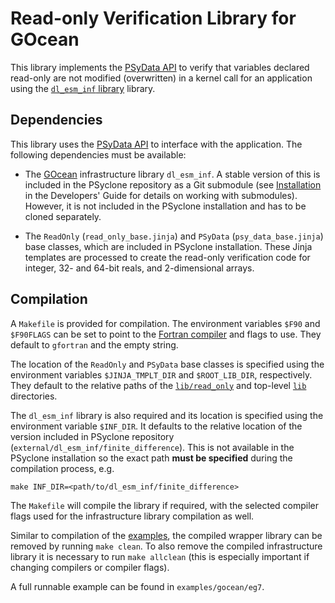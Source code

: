 <!--
## Licence

-------------------------------------------------------------------------------

BSD 3-Clause License

Copyright (c) 2020-2021, Science and Technology Facilities Council.
All rights reserved.

Redistribution and use in source and binary forms, with or without
modification, are permitted provided that the following conditions are met:

* Redistributions of source code must retain the above copyright notice, this
  list of conditions and the following disclaimer.

* Redistributions in binary form must reproduce the above copyright notice,
  this list of conditions and the following disclaimer in the documentation
  and/or other materials provided with the distribution.

* Neither the name of the copyright holder nor the names of its
  contributors may be used to endorse or promote products derived from
  this software without specific prior written permission.

THIS SOFTWARE IS PROVIDED BY THE COPYRIGHT HOLDERS AND CONTRIBUTORS
"AS IS" AND ANY EXPRESS OR IMPLIED WARRANTIES, INCLUDING, BUT NOT
LIMITED TO, THE IMPLIED WARRANTIES OF MERCHANTABILITY AND FITNESS
FOR A PARTICULAR PURPOSE ARE DISCLAIMED. IN NO EVENT SHALL THE
COPYRIGHT HOLDER OR CONTRIBUTORS BE LIABLE FOR ANY DIRECT, INDIRECT,
INCIDENTAL, SPECIAL, EXEMPLARY, OR CONSEQUENTIAL DAMAGES (INCLUDING,
BUT NOT LIMITED TO, PROCUREMENT OF SUBSTITUTE GOODS OR SERVICES;
LOSS OF USE, DATA, OR PROFITS; OR BUSINESS INTERRUPTION) HOWEVER
CAUSED AND ON ANY THEORY OF LIABILITY, WHETHER IN CONTRACT, STRICT
LIABILITY, OR TORT (INCLUDING NEGLIGENCE OR OTHERWISE) ARISING IN
ANY WAY OUT OF THE USE OF THIS SOFTWARE, EVEN IF ADVISED OF THE
POSSIBILITY OF SUCH DAMAGE.

-------------------------------------------------------------------------------
Authors: J. Henrichs, Bureau of Meteorology,
         I. Kavcic, Met Office
-->

# Read-only Verification Library for GOcean

This library implements the [PSyData API](
https://psyclone.readthedocs.io/en/latest/psy_data.html#read-only-verification)
to verify that variables declared read-only are not modified (overwritten) in
a kernel call for an application using the [``dl_esm_inf`` library](
https://github.com/stfc/dl_esm_inf) library.

## Dependencies

This library uses the [PSyData API](
https://psyclone-dev.readthedocs.io/en/stable/psy_data.html) to interface
with the application. The following dependencies must be available:

- The [GOcean](https://psyclone.readthedocs.io/en/latest/gocean1p0.html)
  infrastructure library ``dl_esm_inf``. A stable version of this is included
  in the PSyclone repository as a Git submodule (see [Installation](
  https://psyclone-dev.readthedocs.io/en/stable/working_practises.html#dev-installation)
  in the Developers' Guide for details on working with submodules).
  However, it is not included in the PSyclone installation and has to
  be cloned separately.

- The ``ReadOnly`` (``read_only_base.jinja``) and ``PSyData``
  (``psy_data_base.jinja``) base classes, which are included in PSyclone
  installation. These Jinja templates are processed to create
  the read-only verification code for integer, 32- and 64-bit
  reals, and 2-dimensional arrays.

## Compilation

A ``Makefile`` is provided for compilation. The environment variables
``$F90`` and ``$F90FLAGS`` can be set to point to the [Fortran compiler](
../../README.md#compilation) and flags to use. They default to ``gfortran``
and the empty string.

The location of the ``ReadOnly`` and ``PSyData`` base classes is specified
using the environment variables ``$JINJA_TMPLT_DIR`` and ``$ROOT_LIB_DIR``,
respectively. They default to the relative paths of the
[``lib/read_only``](../) and top-level [``lib``](../../) directories.

The ``dl_esm_inf`` library is also required and its location is specified
using the environment variable ``$INF_DIR``. It defaults to the relative
location of the version included in PSyclone repository
(``external/dl_esm_inf/finite_difference``). This is not available in the
PSyclone installation so the exact path **must be specified** during the
compilation process, e.g.

```shell
make INF_DIR=<path/to/dl_esm_inf/finite_difference>
```

The ``Makefile`` will compile the library if required, with the selected
compiler flags used for the infrastructure library compilation as well.

Similar to compilation of the [examples](
https://psyclone.readthedocs.io/en/latest/examples.html#compilation), the
compiled wrapper library can be removed by running ``make clean``. To also
remove the compiled infrastructure library it is necessary to run
``make allclean`` (this is especially important if changing compilers
or compiler flags).

A full runnable example can be found in ``examples/gocean/eg7``.
